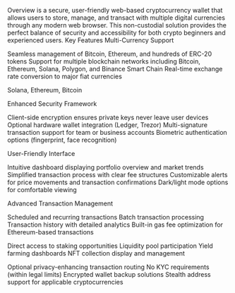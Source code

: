 Overview  is a secure, user-friendly web-based cryptocurrency wallet that allows users to store, manage, and transact with multiple digital currencies through any modern web browser. This non-custodial solution provides the perfect balance of security and accessibility for both crypto beginners and experienced users.
Key Features
Multi-Currency Support

Seamless management of Bitcoin, Ethereum, and hundreds of ERC-20 tokens
Support for multiple blockchain networks including Bitcoin, Ethereum, Solana, Polygon, and Binance Smart Chain
Real-time exchange rate conversion to major fiat currencies

Solana, Ethereum, Bitcoin

Enhanced Security Framework

Client-side encryption ensures private keys never leave user devices
Optional hardware wallet integration (Ledger, Trezor)
Multi-signature transaction support for team or business accounts
Biometric authentication options (fingerprint, face recognition)

User-Friendly Interface

Intuitive dashboard displaying portfolio overview and market trends
Simplified transaction process with clear fee structures
Customizable alerts for price movements and transaction confirmations
Dark/light mode options for comfortable viewing

Advanced Transaction Management

Scheduled and recurring transactions
Batch transaction processing
Transaction history with detailed analytics
Built-in gas fee optimization for Ethereum-based transactions

Direct access to staking opportunities
Liquidity pool participation
Yield farming dashboards
NFT collection display and management

Optional privacy-enhancing transaction routing
No KYC requirements (within legal limits)
Encrypted wallet backup solutions
Stealth address support for applicable cryptocurrencies
